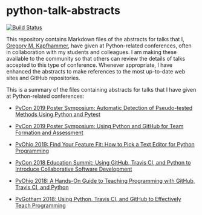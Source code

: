 # python-talk-abstracts

[![Build Status](https://travis-ci.com/gkapfham/python-talk-abstracts.svg?branch=master)](https://travis-ci.com/gkapfham/python-talk-abstracts)

This repository contains Markdown files of the abstracts for talks that I,
[Gregory M. Kapfhammer](https://www.gregorykapfhammer.com/), have given at
Python-related conferences, often in collaboration with my students and
colleagues. I am making these available to the community so that others can
review the details of talks accepted to this type of conference. Whenever
appropriate, I have enhanced the abstracts to make references to the most
up-to-date web sites and GitHub repositories.

This is a summary of the files containing abstracts for talks that I have given
at Python-related conferences:

- [PyCon 2019 Poster Symposium: Automatic Detection of Pseudo-tested Methods
  Using Python and Pytest](pycon_2019_psuedotested_methods.md)

- [PyCon 2019 Poster Symposium: Using Python and GitHub for Team Formation and
  Assessment](pycon_2019_group_formation.md)

- [PyOhio 2019: Find Your Feature Fit: How to Pick a Text Editor for Python
  Programming](pyohio_2019_text_editors.md)

- [PyCon 2018 Education Summit: Using GitHub, Travis CI, and Python to
  Introduce Collaborative Software
  Development](pycon_2018_collaborative_software.md)

- [PyOhio 2018: A Hands-On Guide to Teaching Programming with GitHub, Travis
  CI, and Python](pyohio_2018_teaching_programming.md)

- [PyGotham 2018: Using Python, Travis CI, and GitHub to Effectively Teach
  Programming](pygotham_2018_teaching_programming.md)
